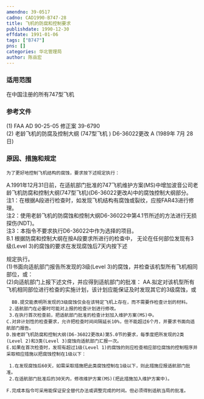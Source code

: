 ```yaml
---
amendno: 39-0517  
cadno: CAD1990-B747-28  
title: 飞机的防腐和控制要求  
publishdate: 1990-12-30  
effdate: 1991-01-06  
tags: ["B747"]  
pns: []  
categories: 华北管理局  
author: 陈岳宏  
---
```

  
### 适用范围  
在中国注册的所有747型飞机  
  
<!--more-->  
### 参考文件  
(1) FAA AD 90-25-05 修正案 39-6790  
(2) 老龄飞机的防腐及控制大纲 (747型飞机 ) D6-36022更改 A (1989年 7月 28日)  
  
### 原因、措施和规定  
    为了更好地控制飞机结构的腐蚀，要求按下述规定执行：  
A.1991年12月31日前，在适航部门批准的747飞机维护方案(MS)中增加波音公司老龄飞机防腐和控制大纲(747型飞机)(D6-36022更改A)中的腐蚀控制大纲部分。  
    注1：在根据A段进行检查时，如发现飞机结构有腐蚀或裂纹，应按FAR43进行修理。  
    注2：使用老龄飞机的防腐蚀和控制大纲D6-36022中第4.1节所述的方法进行无损探伤(NDT)。  
注3：本指令不要求执行D6-36022中作为选择的项目。  
    B.1 根据防腐和控制大纲在按A段要求所进行的检查中， 无论在任何部位发现有3级(Level 3)的腐蚀的要求在发现腐蚀后7天内按下述  
  
规定执行。  
     (1)书面向适航部门报告所发现的3级(Level 3)的腐蚀，并检查该机型所有飞机相同部位，或：  
     (2)向适航部门上报下述文件，并应得到适航部门的批准：       AA.拟定对该机型所有飞机相同部位进行检查的实施计划，该计划应能保证及时发现其它的3级腐蚀，或  
  
      BB.提交能表明所发现的3级腐蚀仅会在该特定飞机上存在，而不需要作检查计划的材料。  
     2.适航部门在必要时可能对上报的检查计划进行修改。  
     3.在执行首次检查前，把适航部门批准的检查计划加入维护方案(MS)中。  
    C.对非计划性的检查要求，允许把检查时间间隔延长10%，但不能超过6个月，并要求书面向适航部门报告。  
    D.按老龄飞机防腐和控制大纲(D6-36022更改A)第5.0节的要求，每季度把所发现的2类(Level 2)和3类(Level 3)腐蚀向适航部门汇报一次。  
    E.如果在首次检查时，发现有超过1级(Level 1)的腐蚀的则应检查相应部位腐蚀的控制程序并采取相应措施以把腐蚀控制在1级以下：  
  
     1.在发现腐蚀后60天，如需采取措施把此类腐蚀控制在1级以下，则此措施应报适航部门批准。  
     2.在适航部门批准后的30天内，修改维护方案(MS)(把此措施加入维护方案中)。  
  
    F.完成本指令可采用能保证安全替代办法或调整完成的时间。但必须得到适航当局的批准。  
